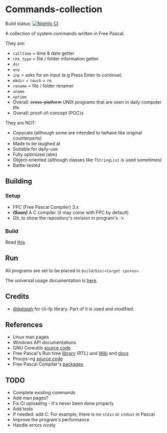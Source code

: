 # Commands-collection

Build status:
[![Nightly CI](https://github.com/lebao3105/Commands-collection/actions/workflows/nightly.yml/badge.svg)](https://github.com/lebao3105/Commands-collection/actions/workflows/nightly.yml)

A collection of system commands written in Free Pascal.

They are:

* `calltime` = time & date getter
* `chk_type` = file / folder information getter
* `dir`
* `env`
* `inp` = asks for an input (e.g Press Enter to continue)
* `mkdir` + `touch` + `rm`
* `rename` = file / folder renamer
* `uname`
* `uptime`
* Overall: ~~cross-platform~~ UNIX programs that are seen in daily computer life
* Overall: proof-of-concept (POC)s

They are NOT:

* Copycats (although some are intended to behave like original counterparts)
* Made to be laughed at
* Suitable for daily-use
* Fully optimized (atm)
* Object-oriented (although classes like `TStringList` is used sometimes)
* Battle-tested

## Building

### Setup

* FPC (Free Pascal Compiler) 3.x
* ***(Soon)*** A C compiler (it may come with FPC by default)
* Git, to show the repository's revision in program's `-V`

### Build

Read [this](build-aux/README.md).

## Run

All programs are set to be placed in `build/bin/<target cpu+os>`.

The universal usage documentation is [here](USAGE.md).

## Credits

* [@ikelaiah](https://github.com/ikelaiah) for cli-fp library. Part of it is used and modified.

## References

* Linux man pages
* Windows API documentations
* GNU Coreutils [source code](https://github.com/coreutils/coreutils)
* Free Pascal's Run time [library](https://www.freepascal.org/docs-html/rtl/index.html) (RTL) and [Wiki](https://wiki.freepascal.org) and [docs](https://www.freepascal.org/docs.html)
* Procps-ng [source code](https://gitlab.com/procps-ng/procps)
* Free Pascal Compiler's [packages](https://gitlab.com/freepascal.org/fpc/source/-/tree/main/packages?ref_type=heads)

## TODO

* Complete existing commands
* Add man pages?
* Fix CI uploading - it's never been done properly
* Add tests
* If needed: add C. For example, there is no `stdin` or `stdout` in Pascal
* Improve the program's performance
* Handle errors nicely
